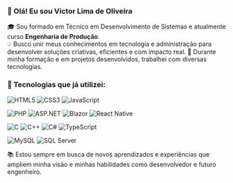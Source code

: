 ### 👋 Olá! Eu sou Victor Lima de Oliveira

🎓 Sou formado em Técnico em Desenvolvimento de Sistemas e atualmente curso **Engenharia de Produção**.  
💡 Busco unir meus conhecimentos em tecnologia e administração para desenvolver soluções criativas, eficientes e com impacto real.
💼 Durante minha formação e em projetos desenvolvidos, trabalhei com diversas tecnologias.

### 🚀 Tecnologias que já utilizei:

![HTML5](https://img.shields.io/badge/HTML5-E34F26?style=for-the-badge&logo=html5&logoColor=white) ![CSS3](https://img.shields.io/badge/CSS3-1572B6?style=for-the-badge&logo=css3&logoColor=white) ![JavaScript](https://img.shields.io/badge/JavaScript-F7DF1E?style=for-the-badge&logo=javascript&logoColor=black)  

![PHP](https://img.shields.io/badge/PHP-777BB4?style=for-the-badge&logo=php&logoColor=white) ![ASP.NET](https://img.shields.io/badge/ASP.NET-5C2D91?style=for-the-badge&logo=.net&logoColor=white) ![Blazor](https://img.shields.io/badge/Blazor-512BD4?style=for-the-badge&logo=blazor&logoColor=white) ![React Native](https://img.shields.io/badge/React_Native-61DAFB?style=for-the-badge&logo=react&logoColor=black)    

![C](https://img.shields.io/badge/C-00599C?style=for-the-badge&logo=c&logoColor=white) ![C++](https://img.shields.io/badge/C++-00599C?style=for-the-badge&logo=cplusplus&logoColor=white) ![C#](https://img.shields.io/badge/C%23-239120?style=for-the-badge&logo=csharp&logoColor=white) ![TypeScript](https://img.shields.io/badge/TypeScript-3178C6?style=for-the-badge&logo=typescript&logoColor=white)   
  
![MySQL](https://img.shields.io/badge/MySQL-4479A1?style=for-the-badge&logo=mysql&logoColor=white)  ![SQL Server](https://img.shields.io/badge/SQL_Server-CC2927?style=for-the-badge&logo=microsoftsqlserver&logoColor=white)

📚 Estou sempre em busca de novos aprendizados e experiências que ampliem minha visão e minhas habilidades como desenvolvedor e futuro engenheiro.
